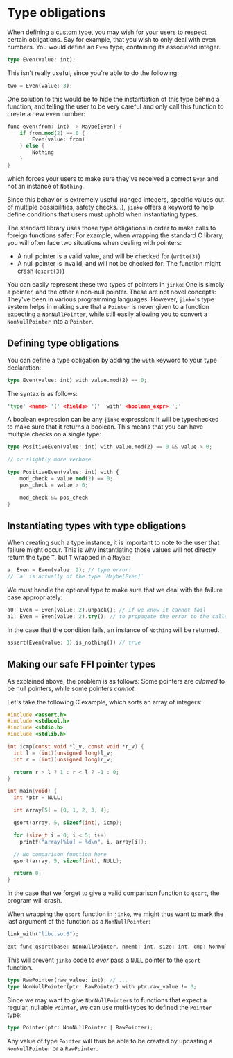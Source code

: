 # Type obligations

When defining a [custom type](custom_types.md), you may wish for your users to
respect certain obligations. Say for example, that you wish to only deal with
even numbers. You would define an `Even` type, containing its associated integer.

```rust
type Even(value: int);
```

This isn't really useful, since you're able to do the following:

```rust
two = Even(value: 3);
```

One solution to this would be to hide the instantiation of this type behind a
function, and telling the user to be very careful and only call this function
to create a new even number:

```rust
func even(from: int) -> Maybe[Even] {
	if from.mod(2) == 0 {
		Even(value: from)
	} else {
		Nothing
	}
}
```

which forces your users to make sure they've received a correct `Even` and not
an instance of `Nothing`.

Since this behavior is extremely useful (ranged integers, specific values out of
multiple possibilities, safety checks...), `jinko` offers a keyword to help
define conditions that users must uphold when instantiating types.

The standard library uses those type obligations in order to make calls to
foreign functions safer: For example, when wrapping the standard C library, you
will often face two situations when dealing with pointers:

- A null pointer is a valid value, and will be checked for (`write(3)`)
- A null pointer is invalid, and will not be checked for: The function might crash (`qsort(3)`)

You can easily represent these two types of pointers in `jinko`: One is simply
a pointer, and the other a non-null pointer. These are not novel concepts:
They've been in various programming languages. However, `jinko`'s type system
helps in making sure that a `Pointer` is never given to a function expecting a
`NonNullPointer`, while still easily allowing you to convert a `NonNullPointer`
into a `Pointer`.

## Defining type obligations

You can define a type obligation by adding the `with` keyword to your type
declaration:

```rust
type Even(value: int) with value.mod(2) == 0;
```

The syntax is as follows:

```rust
'type' <name> '(' <fields> ')' 'with' <boolean_expr> ';'
```

A boolean expression can be any `jinko` expression: It will be typechecked to
make sure that it returns a boolean. This means that you can have multiple checks
on a single type:

```rust
type PositiveEven(value: int) with value.mod(2) == 0 && value > 0;

// or slightly more verbose

type PositiveEven(value: int) with {
	mod_check = value.mod(2) == 0;
	pos_check = value > 0;

	mod_check && pos_check
}
```

## Instantiating types with type obligations

When creating such a type instance, it is important to note to the user that
failure might occur. This is why instantiating those values will not directly return
the type `T`, but `T` wrapped in a `Maybe`:

```rust
a: Even = Even(value: 2); // type error!
// `a` is actually of the type `Maybe[Even]`
```

We must handle the optional type to make sure that we deal with the failure case
appropriately:

```rust
a0: Even = Even(value: 2).unpack(); // if we know it cannot fail
a1: Even = Even(value: 2).try(); // to propagate the error to the caller
```

In the case that the condition fails, an instance of `Nothing` will be returned.

```rust
assert(Even(value: 3).is_nothing()) // true
```

## Making our safe FFI pointer types

As explained above, the problem is as follows: Some pointers are *allowed* to
be null pointers, while some pointers *cannot*.

Let's take the following C example, which sorts an array of integers:

```c
#include <assert.h>
#include <stdbool.h>
#include <stdio.h>
#include <stdlib.h>

int icmp(const void *l_v, const void *r_v) {
  int l = (int)(unsigned long)l_v;
  int r = (int)(unsigned long)r_v;

  return r > l ? 1 : r < l ? -1 : 0;
}

int main(void) {
  int *ptr = NULL;

  int array[5] = {0, 1, 2, 3, 4};

  qsort(array, 5, sizeof(int), icmp);

  for (size_t i = 0; i < 5; i++)
    printf("array[%lu] = %d\n", i, array[i]);

  // No comparison function here
  qsort(array, 5, sizeof(int), NULL);

  return 0;
}
```

In the case that we forget to give a valid comparison function to `qsort`, the
program will crash.

When wrapping the `qsort` function in `jinko`, we might thus want to mark the
last argument of the function as a `NonNullPointer`:

```rust
link_with("libc.so.6");

ext func qsort(base: NonNullPointer, nmemb: int, size: int, cmp: NonNullPointer);
```

This will prevent `jinko` code to *ever* pass a `NULL` pointer to the `qsort`
function.

```rust
type RawPointer(raw_value: int); // ...
type NonNullPointer(ptr: RawPointer) with ptr.raw_value != 0;
```

Since we may want to give `NonNullPointer`s to functions that expect a regular,
nullable `Pointer`, we can use multi-types to defined the `Pointer` type:

```rust
type Pointer(ptr: NonNullPointer | RawPointer);
```

Any value of type `Pointer` will thus be able to be created by upcasting a `NonNullPointer`
or a `RawPointer`.
